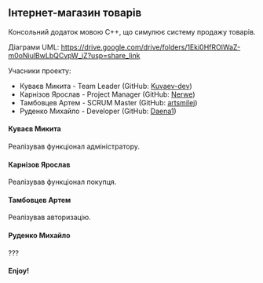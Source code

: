 <h2>Інтернет-магазин товарів</h2>

Консольний додаток мовою С++, що симулює систему продажу товарів.

Діаграми UML: https://drive.google.com/drive/folders/1Eki0HfROlWaZ-m0oNiulBwLbQCvpW_iZ?usp=share_link

Учасники проекту:
- Куваєв Микита - Team Leader (GitHub: <a href="https://github.com/Kuvaev-dev">Kuvaev-dev</a>)
- Карнізов Ярослав - Project Manager (GitHub: <a href="https://github.com/Nerwe">Nerwe</a>)
- Тамбовцев Артем - SCRUM Master (GitHub: <a href="https://github.com/artsmilej">artsmilej</a>)
- Руденко Михайло - Developer (GitHub: <a href="https://github.com/Daena1">Daena1</a>)

<h4>Куваєв Микита</h4>
Реалізував функціонал адміністратору.
<h4>Карнізов Ярослав</h4>
Реалізував функціонал покупця.
<h4>Тамбовцев Артем</h4>
Реалізував авторизацію.
<h4>Руденко Михайло</h4>
???

<h4>Enjoy!</h4>
